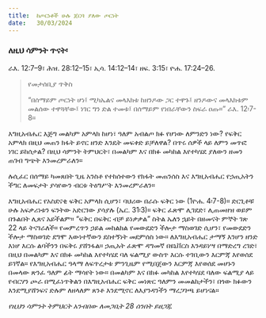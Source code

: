 ```yaml
---
title:  ከጦርነቶች ሁሉ ጀርባ ያለው ጦርነት
date:   30/03/2024
---
```



### ለዚህ ሳምንት ጥናት፡
ራእ. 12:7–9፣ ሕዝ. 28:12–15፣ ኢሳ. 14:12–14፣ ዘፍ. 3:15፣ ዮሐ. 17:24–26.

> <p>የመታሰቢያ ጥቅስ</p>
> “በሰማይም ጦርነት ሆነ፤ ሚካኤልና መላእክቱ ከዘንዶው ጋር ተዋጉ፤ ዘንዶውና መላእክቱም መልሰው ተዋጓቸው፤ ነገር ግን ድል ተመቱ፤ በሰማይም የነበራቸውን ስፍራ ዐጡ።” ራእ. 12፡7-8።

እግዚአብሔር እጅግ መልካም አምላክ ከሆነ፣ ዓለም አብልጦ ክፉ የሆነው ለምንድን ነው? የፍቅር አምላክ በዚህ መጠን ክፋት ይኖር ዘንድ እንዴት መፍቀድ ይቻለዋል? በጥሩ ሰዎች ላይ ለምን መጥፎ ነገር ይከሰታል? በዚህ ሳምንት ትምህርት፣ በመልካም እና በክፉ መካከል እየተካሄደ ያለውን ዘመን ጠገብ ግጭት እንመረምራለን።

ሉሲፈር በሰማይ ካመጸበት ጊዜ አንስቶ የተከሰተውን የክፋት መጠንሰስ እና እግዚአብሔር የኃጢአትን ችግር ለመፍታት ያሳየውን ብርቱ ትዕግሥት እንመረምራለን።

እግዚአብሔር የአስደናቂ ፍቅር አምላክ ሲሆን፣ ባህሪው በራሱ ፍቅር ነው (1ዮሐ. 4፡7-8)። ድርጊቶቹ ሁሉ አፍቃሪነቱን ፍንትው አድርገው ያሳያሉ (ኤር. 31፡3)። ፍቅር ፈጽሞ ሊገደድ፣ ሊጠመዘዝ ወይም በጉልበት ሊጸና አይችልም። “ፍቅር በፍቅር ብቻ ይነቃቃል” ስትል ኤለን ኋይት በዘመናት ምኞት ገጽ 22 ላይ ትናገራለች። የመምረጥን ኃይል መከልከል የመውደድን ችሎታ ማስወገድ ሲሆን፣ የመውደድን ችሎታ ማስወገድ ደግሞ እውነተኛውን ደስተኝነት መደምሰስ ነው። ለእግዚአብሔር ታማኝ እንሆን ዘንድ እነሆ እርሱ ልባችንን በፍቅሩ ያሸንፋል። ኃጢአት ፈጽሞ ዳግመኛ በዩኒቨርስ እንዳይነሣ በማድረግ ረገድ፣ በዚህ በመልካም እና በክፉ መካከል እየተካሄደ ባለ ፍልሚያ ውስጥ እርሱ ተገቢውን እርምጃ እየወሰደ ይገኛል። የእግዚአብሔር ዓላማ ለፍጥረታቱ ምንጊዜም የሚበጀውን እርምጃ እየወሰደ መሆኑን በመላው ጽንፈ ዓለም ፊት ማሳየት ነው። በመልካም እና በክፉ መካከል እየተካሄደ ባለው ፍልሚያ ላይ የብርሃን ጮራ በሚፈነጥቅልን በእግዚአብሔር ፍቅር መነጽር ዓለምን መመልከታችን፣ በጎው ክፉውን እንደሚያሸንፍና ድሉም ለዘላለም ጸንቶ እንደሚኖር ለእያንዳንችን ማረጋገጫ ይሆነናል።

_የዚህን ሳምንት ትምህርት አንብበው ለመጋቢት 28 ሰንበት ይዘጋጁ_